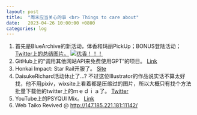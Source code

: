 ```yaml
---
layout: post
title:  "周末应当关心的事 <br> Things to care about"
date:   2023-04-26 10:00:00 +0800
categories: log
---
```

1. 首先是BlueArchive的新活动，体香和玛丽PickUp；BONUS登陆活动；
[Twitter上的总结图片。](https://twitter.com/EN_BlueArchive/status/1650746702146736129/photo/1)
[![优香！！！](https://pbs.twimg.com/media/FuJYyuUaEAAw6Ff?format=jpg&name=large "Yuuka(Sport)")](https://twitter.com/EN_BlueArchive/status/1649699563630997504)
1. GitHub上的“调用其他网站API来免费使用GPT”的项目。
[Link](https://github.com/xtekky/gpt4free)
1. Honkai Impact: Star Rail开服了。
[Site](sr.mihoyo.com)
1. DaisukeRichard活动休止了...? 不过这位Illustrator的作品说实话不算太好找，他不用pixiv，wixsite上看着都是压缩过的图片，所以大概只有找个方法批量下载他的twitter上的ｍｅｄｉａ了。
[Twitter](https://twitter.com/daisukerichard/status/1620424434241908740)
1. YouTube上的PSYQUI Mix。
[Link](https://www.youtube.com/watch?v=Qcm35mZqyc8&list=RDEMGFdI7hTjrI9gySe4QzeR8g)
1. Web Taiko Revived @ http://147.185.221.181:11142/